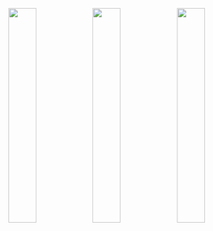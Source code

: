 <img src="https://wakatime.com/share/@Julyfun/abfcb53b-7cdc-4c96-b5de-063cc4f70baf.svg" width="33%" class="block"/><img src="https://wakatime.com/share/@Julyfun/a4e0af55-5282-4614-9bec-a476771fc74e.svg" width="33%" class="block"/><img src="https://wakatime.com/share/@Julyfun/6716ead7-f3b6-4ab9-8cb9-3ff61c08ba60.svg" width="33%" class="block"/>
